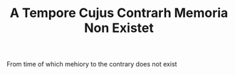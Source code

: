---
title: A Tempore Cujus Contrarh Memoria Non Existet
letter: A
permalink: "/definitions/a-tempore-cujus-contrarh-memoria-non-existet.html"
body: From time of which mehiory to the contrary does not exist
published_at: '2018-07-07'
source: Black's Law Dictionary
layout: post
---